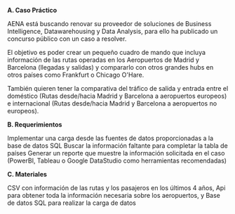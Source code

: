 **A. Caso Práctico**

AENA está buscando renovar su proveedor de soluciones de Business Intelligence, Datawarehousing y Data Analysis, para ello ha publicado un concurso público con un caso a resolver.

El objetivo es poder crear un pequeño cuadro de mando que incluya información de las rutas operadas en los Aeropuertos de Madrid y Barcelona (llegadas y salidas) y compararlo con otros grandes hubs en otros países como Frankfurt o Chicago O'Hare.

También quieren tener la comparativa del tráfico de salida y entrada entre el doméstico (Rutas desde/hacia Madrid y Barcelona a aeropuertos europeos) e internacional (Rutas desde/hacia Madrid y Barcelona a aeropuertos no europeos).

**B. Requerimientos**

Implementar una carga desde las fuentes de datos proporcionadas a la base de datos SQL
Buscar la información faltante para completar la tabla de países
Generar un reporte que muestre la información solicitada en el caso (PowerBI, Tableau o Google DataStudio como herramientas recomendadas)

**C. Materiales**

CSV con información de las rutas y los pasajeros en los últimos 4 años,
Api para obtener toda la información necesaria sobre los aeropuertos, y
Base de datos SQL para realizar la carga de datos
